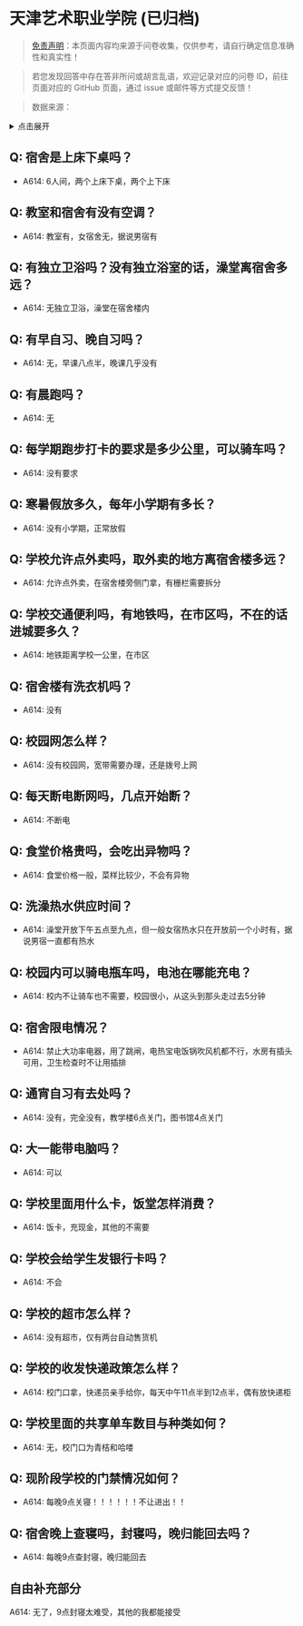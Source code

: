 # 天津艺术职业学院 (已归档)

> [免责声明](https://colleges.chat/#_3)：本页面内容均来源于问卷收集，仅供参考，请自行确定信息准确性和真实性！

> 若您发现回答中存在答非所问或胡言乱语，欢迎记录对应的问卷 ID，前往页面对应的 GitHub 页面，通过 issue 或邮件等方式提交反馈！

> 数据来源：

<details><summary>点击展开</summary>
<ul>
<li>A614: 匿名 (2021 年 06 月)</li>
</ul>
</details>

## Q: 宿舍是上床下桌吗？

- A614: 6人间，两个上床下桌，两个上下床

## Q: 教室和宿舍有没有空调？

- A614: 教室有，女宿舍无，据说男宿有

## Q: 有独立卫浴吗？没有独立浴室的话，澡堂离宿舍多远？

- A614: 无独立卫浴，澡堂在宿舍楼内

## Q: 有早自习、晚自习吗？

- A614: 无，早课八点半，晚课几乎没有

## Q: 有晨跑吗？

- A614: 无

## Q: 每学期跑步打卡的要求是多少公里，可以骑车吗？

- A614: 没有要求

## Q: 寒暑假放多久，每年小学期有多长？

- A614: 没有小学期，正常放假

## Q: 学校允许点外卖吗，取外卖的地方离宿舍楼多远？

- A614: 允许点外卖，在宿舍楼旁侧门拿，有栅栏需要拆分

## Q: 学校交通便利吗，有地铁吗，在市区吗，不在的话进城要多久？

- A614: 地铁距离学校一公里，在市区

## Q: 宿舍楼有洗衣机吗？

- A614: 没有

## Q: 校园网怎么样？

- A614: 没有校园网，宽带需要办理，还是拨号上网

## Q: 每天断电断网吗，几点开始断？

- A614: 不断电

## Q: 食堂价格贵吗，会吃出异物吗？

- A614: 食堂价格一般，菜样比较少，不会有异物

## Q: 洗澡热水供应时间？

- A614: 澡堂开放下午五点至九点，但一般女宿热水只在开放前一个小时有，据说男宿一直都有热水

## Q: 校园内可以骑电瓶车吗，电池在哪能充电？

- A614: 校内不让骑车也不需要，校园很小，从这头到那头走过去5分钟

## Q: 宿舍限电情况？

- A614: 禁止大功率电器，用了跳闸，电热宝电饭锅吹风机都不行，水房有插头可用，卫生检查时不让用插排

## Q: 通宵自习有去处吗？

- A614: 没有，完全没有，教学楼6点关门，图书馆4点关门

## Q: 大一能带电脑吗？

- A614: 可以

## Q: 学校里面用什么卡，饭堂怎样消费？

- A614: 饭卡，充现金，其他的不需要

## Q: 学校会给学生发银行卡吗？

- A614: 不会

## Q: 学校的超市怎么样？

- A614: 没有超市，仅有两台自动售货机

## Q: 学校的收发快递政策怎么样？

- A614: 校门口拿，快递员亲手给你，每天中午11点半到12点半，偶有放快递柜

## Q: 学校里面的共享单车数目与种类如何？

- A614: 无，校门口为青桔和哈喽

## Q: 现阶段学校的门禁情况如何？

- A614: 每晚9点关寝！！！！！！不让进出！！

## Q: 宿舍晚上查寝吗，封寝吗，晚归能回去吗？

- A614: 每晚9点查封寝，晚归能回去

## 自由补充部分

A614: 无了，9点封寝太难受，其他的我都能接受